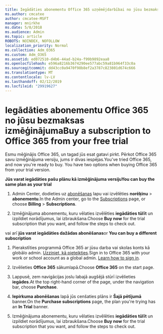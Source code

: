 ```yaml
---
title: Iegādāties abonementu Office 365 uzņēmējdarbībai no jūsu bezmaksas izmēģinājuma
ms.author: cmcatee
author: cmcatee-MSFT
manager: mnirkhe
ms.date: 5/8/2018
ms.audience: Admin
ms.topic: article
ROBOTS: NOINDEX, NOFOLLOW
localization_priority: Normal
ms.collection: Adm_O365
ms.custom: Adm_O365
ms.assetid: ed072510-d4b6-44ad-b24a-f99b9892eaa8
ms.openlocfilehash: e596a8216b3674290ee577abc59a81b964f33c0a
ms.sourcegitcommit: dd43cc0a9470f98b8ef2a3787c823801d674c666
ms.translationtype: MT
ms.contentlocale: lv-LV
ms.lasthandoff: 02/12/2019
ms.locfileid: "29919627"
---
```

# <a name="buy-a-subscription-to-office-365-from-your-free-trial"></a><span data-ttu-id="65187-102">Iegādāties abonementu Office 365 no jūsu bezmaksas izmēģinājuma</span><span class="sxs-lookup"><span data-stu-id="65187-102">Buy a subscription to Office 365 from your free trial</span></span>

<span data-ttu-id="65187-p101">Esmu mēģinājis Office 365, un tagad jūs esat gatavi pirkt. Pērkot Office 365 savu izmēģinājuma versiju, jums ir divas iespējas.</span><span class="sxs-lookup"><span data-stu-id="65187-p101">You've tried Office 365, and now you're ready to buy. You have two options when buying Office 365 from your trial version.</span></span>
  
 <span data-ttu-id="65187-105">**Jūs varat iegādāties pašu plānu kā izmēģinājuma versiju**</span><span class="sxs-lookup"><span data-stu-id="65187-105">**You can buy the same plan as your trial**</span></span>
  
1. <span data-ttu-id="65187-106">Admin Center, dodieties uz [abonēšanas](https://go.microsoft.com/fwlink/p/?linkid=842054) lapu vai izvēlēties **norēķinu** \> **abonementu**.</span><span class="sxs-lookup"><span data-stu-id="65187-106">In the Admin center, go to the [Subscriptions](https://go.microsoft.com/fwlink/p/?linkid=842054) page, or choose **Billing** \> **Subscriptions**.</span></span>
    
2. <span data-ttu-id="65187-107">Izmēģinājuma abonementu, kuru vēlaties izvēlēties **iegādāties tūlīt** un izpildiet norādījumus, lai izbraukšana.</span><span class="sxs-lookup"><span data-stu-id="65187-107">Choose **Buy now** for the trial subscription that you want, and follow the steps to check out.</span></span> 
    
<span data-ttu-id="65187-108">vai arī **jūs varat iegādāties dažādas abonēšanas**</span><span class="sxs-lookup"><span data-stu-id="65187-108">or **You can buy a different subscription**</span></span>
  
1. <span data-ttu-id="65187-109">Pierakstīties programmā Office 365 ar jūsu darba vai skolas konts kā globālo admin. [Uzziniet, kā pieteikties](https://support.office.com/article/e9eb7d51-5430-4929-91ab-6157c5a050b4).</span><span class="sxs-lookup"><span data-stu-id="65187-109">Sign in to Office 365 with your work or school account as a global admin. [Learn how to sign in](https://support.office.com/article/e9eb7d51-5430-4929-91ab-6157c5a050b4).</span></span>
    
2. <span data-ttu-id="65187-110">Izvēlieties **Office 365** sākumlapā.</span><span class="sxs-lookup"><span data-stu-id="65187-110">Choose **Office 365** on the start page.</span></span> 
    
3. <span data-ttu-id="65187-111">Lappusē, zem navigācijas joslu labajā augšējā stūrī izvēlieties **iegādes**.</span><span class="sxs-lookup"><span data-stu-id="65187-111">At the top right-hand corner of the page, under the navigation bar, choose **Purchase**.</span></span>
    
4. <span data-ttu-id="65187-112">**Iepirkuma abonēšanas** lapā jūs cenšaties plāns ir **Šajā pētījumā** banner.</span><span class="sxs-lookup"><span data-stu-id="65187-112">On the **Purchase subscriptions** page, the plan you're trying has an **In Trial** banner.</span></span> 
    
5. <span data-ttu-id="65187-113">Izmēģinājuma abonementu, kuru vēlaties izvēlēties **iegādāties tūlīt** un izpildiet norādījumus, lai izbraukšana.</span><span class="sxs-lookup"><span data-stu-id="65187-113">Choose **Buy now** for the trial subscription that you want, and follow the steps to check out.</span></span> 
    

